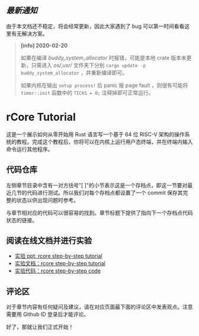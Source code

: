 ## ***最新通知***

由于本文档还不稳定，将会经常更新，因此大家遇到了 bug 可以第一时间看看这里有无解决方案。

> **[info] 2020-02-20**
> 
> 如果在编译 *buddy_system_allocator* 时报错，可能是本地 crate 版本未更新，只需进入 *os/,usr/* 文件夹下分别 ``cargo update -p buddy_system_allocator`` ，并重新编译即可。
> 
> 如果内核在输出 ``setup process!`` 后 panic 报 page fault ，则很有可能将 ``timer::init`` 函数中的 ``TICKS = 0;`` 注释掉即可正常运行。
>

# rCore Tutorial

这是一个展示如何从零开始用 Rust 语言写一个基于 64 位 RISC-V 架构的操作系统的教程。完成这个教程后，你将可以在内核上运行用户态终端，并在终端内输入命令运行其他程序。

## 代码仓库

左侧章节目录中含有一对方括号"[ ]"的小节表示这是一个存档点，即这一节要对最近几节的代码进行测试。所以我们对每个存档点都设置了一个 commit 保存其完整的状态以供出现问题时参考。

与章节相对应的代码可以很容易的找到。章节标题下提供了指向下一个存档点代码状态的链接。

## 阅读在线文档并进行实验

- [实验 ppt: rcore step-by-step tutorial](https://rcore-os.github.io/rCore_tutorial_doc/os2atc2019/os2atc.html)
- [实验文档：rcore step-by-step tutorial](https://rcore-os.github.io/rCore_tutorial_doc/)
- [实验代码：rcore step-by-step code](https://github.com/rcore-os/rCore_tutorial/)

## 评论区

对于章节内容有任何疑问及建议，请在对应页面最下面的评论区中发表观点。注意需要用 Github ID 登录后才能评论。

好了，那就让我们正式开始！
